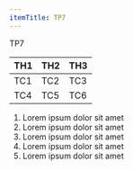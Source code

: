 ```yaml
---
itemTitle: TP7
---
```

TP7

| TH1 | TH2 | TH3 |
|-----|-----|-----|
| TC1 | TC2 | TC3 |
| TC4 | TC5 | TC6 |

1. Lorem ipsum dolor sit amet
2. Lorem ipsum dolor sit amet
3. Lorem ipsum dolor sit amet
4. Lorem ipsum dolor sit amet
5. Lorem ipsum dolor sit amet
